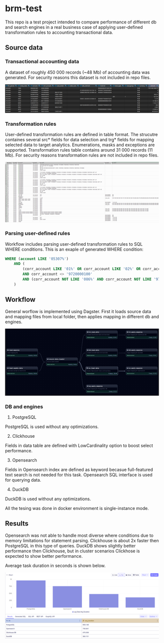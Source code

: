 # brm-test

This repo is a test project intended to compare performance of different db and search engines in a real business case of applying user-defined transformation rules to accounting transactional data.

## Source data

### Transactional accounting data

A dataset of roughly 450 000 records (~48 Mb) of accounting data was generated. For security reasons this dataset is not included in repo files.

![Image](/.images/src_accounting_data.png)

### Transformation rules

User-defined transformation rules are defined in table format. The strucutre containes several src* fields for data selection and trg* fields for mapping selected data to target analytics. Enumerations, masks and exceptions are supported. Transformation rules table contains around 31 000 records (11 Mb).
For security reasons transformation rules are not included in repo files.

![Image](/.images/src_mapping_rules.png)

### Parsing user-defined rules

Workflow includes parsing user-defined transformation rules to SQL WHERE conditions. This is an exaple of generated WHERE condition:

```sql
WHERE (account LIKE '05307%')
    AND (
        (corr_account LIKE '01%' OR corr_account LIKE '02%' OR corr_account LIKE '06%' OR corr_account LIKE '07%' OR corr_account LIKE '08%' OR corr_account LIKE '10%' OR corr_account LIKE '15%' OR corr_account LIKE '16%' OR corr_account LIKE '97%')
        AND corr_account <> '9720000100'
        AND (corr_account NOT LIKE '086%' AND corr_account NOT LIKE '975%' AND corr_account NOT LIKE '08803%' AND corr_account NOT LIKE '06107%' AND corr_account NOT LIKE '06207%' AND corr_account NOT LIKE '06400%')
    )
```

## Workflow

General worflow is implemented using Dagster. First it loads source data and mapping files from local folder, then applies mapping in different db and engines.

![Image](/.images/workflow.png)

### DB and engines

1. PostgreSQL

PostgreSQL is used without any optimizations.

2. Clickhouse

Fields in data table are defined with LowCardinality option to boost select performance.

3. Opensearch

Fields in Opensearch index are defined as keyword becasue full-featured text search is not needed for this task. Opensearch SQL interface is used for querying data.

4. DuckDB

DuckDB is used without any optimizations.

All the tesing was done in docker environment is single-instance mode.

## Results

Opensearch was not able to handle most diverse where conditions due to memory limitations for statement parsing.
Clickhouse is about 2x faster then PostgreSQL in this type of queries. DuckDB shows slightly better performance then Clickhouse, but in cluster scenarios Clickhose is expected to show better performance.

Average task duration in seconds is shown below.

![Image](/.images/results.png)
